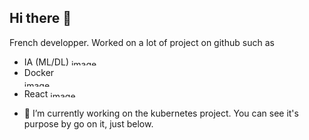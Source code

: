 ## Hi there 👋
French developper. Worked on a lot of project on github
such as 
  * IA (ML/DL) <img width="250" height="10" alt="image" src="https://github.com/user-attachments/assets/bd8eb1e4-7dec-40f4-b67f-ba1f411dcb6a" />
  * Docker <img width="1280" height="10" alt="image" src="https://github.com/user-attachments/assets/bb135fec-bb4b-4454-adca-bf19ad780e28" />
  * React <img width="235" height="10" alt="image" src="https://github.com/user-attachments/assets/3cac6107-60bd-400f-978e-9666c9d54d7f" />

- 🔭 I’m currently working on the kubernetes project. You can see it's purpose by go on it, just below.
<!--
**Zapphyrr/Zapphyrr** is a ✨ _special_ ✨ repository because its `README.md` (this file) appears on your GitHub profile.

Here are some ideas to get you started:

- 🔭 I’m currently working on ...
- 🌱 I’m currently learning ...
- 👯 I’m looking to collaborate on ...
- 🤔 I’m looking for help with ...
- 💬 Ask me about ...
- 📫 How to reach me: ...
- 😄 Pronouns: ...
- ⚡ Fun fact: ...
-->
